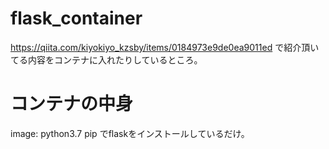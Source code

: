 # flask_container
https://qiita.com/kiyokiyo_kzsby/items/0184973e9de0ea9011ed で紹介頂いてる内容をコンテナに入れたりしているところ。

# コンテナの中身
image: python3.7
pip でflaskをインストールしているだけ。

